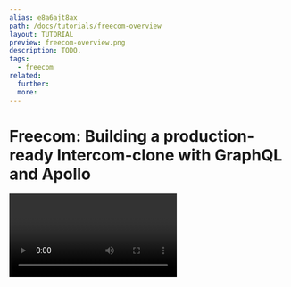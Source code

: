 ```yaml
---
alias: e8a6ajt8ax
path: /docs/tutorials/freecom-overview
layout: TUTORIAL
preview: freecom-overview.png
description: TODO.
tags:
  - freecom
related:
  further:
  more:
---
```


# Freecom: Building a production-ready Intercom-clone with GraphQL and Apollo

<VIDEO>

Everybody loves the live chat experience of [Intercom](www.intercom.com), but for many early-stage startups and projects the pricing can be a problem. To demonstrate how you can build a _production-ready_ alternative to Intercom all by yourself, we're happy to announce a new full-stack tutorial series: **Freecom**  🎉🍾

![](http://imgur.com/6KNCMG4.png)

## Learning by Building 

In the next couple of weeks, we are going to release increments of the final product along with tutorial chapters, teaching you how to build a fully-fledged application from scratch. Freecom will be powered by a Graphcool backend, thus making it a perfect opportunity for you to get started with [GraphQL](www.graphql.org) while discovering all major functionality of the Graphcool platform!

The final project not only can be used in production, it also is a great reference project and starting point for your next GraphQL app!

## The "Stack"

As already mentioned, on the backend we are going to use a GraphQL API by Graphcool, connecting to its [Simple API](https://www.graph.cool/docs/reference/simple-api/overview-heshoov3ai/).

For the frontend, we are choosing a modern and easy-to-get-started set of technologies!

The view layer of Freecom will be implemented in [React](https://facebook.github.io/react/). Then, for the interaction with the GraphQL server we are using [Apollo](http://dev.apollodata.com/), a sophisticated GraphQL client that implements features like caching, optimistic UI and realtime subscriptions, thus making it perfect for our use case. [React and Apollo play nicely together](http://dev.apollodata.com/react/#react-toolbox) and make interaction with a GraphQL API a breeze 🚀  

![](https://canvas-files-prod.s3.amazonaws.com/uploads/a417a77e-fc03-4e53-a98c-63ceed78c694/Screen Shot 2017-04-04 at 14.14.40.png)

To have a head start with our project and save ourselves some configuration time, we'll be using [create-react-app](https://github.com/facebookincubator/create-react-app) to create our initial project. This will generate a boilerplate React project with [JSX](https://jsx.github.io/), [ES6](http://es6-features.org/) and [Flow](https://flow.org/) support as well as some other [handy configurations](https://github.com/facebookincubator/create-react-app#why-use-this).

## Demo: Try out the final product

As mentioned before, you'll be able to up your support game after this tutorial and use the final product in your own website to help your customers! You and your support agents will be able to answer customer questions through a dedicated Slack team.

If you want to get a taste of what the final version looks like, you can go [here for a hosted demo](http://freecom.netlify.com/), play the role of a customer and ask some support questions. If you'd like to put on the shoes of a support agent, you can log in to the [Demo Slack account](https://freecom-team.slack.com) with the following data:

- Email: `freecom-agent@graph.cool`
- Password: `freecom`

## Tutorial Curriculum

Here is a brief overview of the tutorial chapters to come:

In the _1st chapter_ that's released today along with this article, we will start by discussing the **concrete requirements** for the app and **develop a [GraphQL schema](https://www.graph.cool/docs/reference/platform/data-schema-ahwoh2fohj/)** that we can use to set up our API.

The _2nd chapter_ explains how to **integrate the [Apollo](http://dev.apollodata.com/react/) client** into the app so that it can interact with our API using **queries and mutations**.

The _3rd chapter_ is all about bringing **realtime functionality** into our chat, this can be achieved using [**GraphQL subscriptions**](https://www.graph.cool/docs/reference/simple-api/subscriptions-aip7oojeiv/). We'll explain how you can integrate subscriptions in the Freecom to make the messages appear without the user refreshing the page.

In the _4th chapter_, we'll use the [**permission system**](https://www.graph.cool/docs/reference/platform/permissions-iegoo0heez/) to make sure customers can only ever view their own messages.

Our support chat will enable the support agents to chat with customers through [Slack](https://slack.com/). In the _5th chapter_, we'll therefore explain how to use **[mutation callbacks](https://www.graph.cool/docs/reference/platform/mutation-callbacks-ahlohd8ohn/) and [serverless functions](https://stdlib.com/)** to integrate with the Slack API. 

Finally, in the _6th chapter_, we are going to cover how to **[upload files](https://www.graph.cool/docs/reference/platform/file-management-eer4wiang0/)** and do proper file management in a Graphcool backend.

## Getting Started 🚀

We already provide all needed UI components, so you can focus on using GraphQL with Apollo and implementing the business logic.

The chapters are deep dives into the relevant concepts that are needed to implement the required functionality. Our goal is to provide you with the right background information to be able to build the functionality yourself. To make this easier, there will be a _starter_ and a _final_ project for every chapter, so you'll have plenty of code to look at and draw inspiration from for your own projects!

> If you're looking for a comprehensive _step-by-step_ tutorial, definitely check out the [Learn Apollo](www.learnapollo.com) tutorial series.
